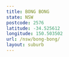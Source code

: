 ```yaml
---
title: BONG BONG
state: NSW
postcode: 2576
latitude: -34.525612
longitude: 150.503502
url: /nsw/bong-bong/
layout: suburb
---
```

